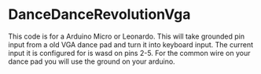 # DanceDanceRevolutionVga
This code is for a Arduino Micro or Leonardo. This will take grounded pin input from a old VGA dance pad and turn it into keyboard input. The current input it is configured for is wasd on pins 2-5. For the common wire on your dance pad you will use the ground on your arduino. 
